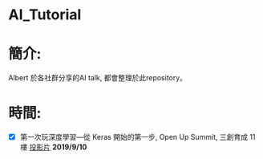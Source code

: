 # AI_Tutorial


# 

# 簡介:
Albert 於各社群分享的AI talk, 都會整理於此repository。

# 時間:
+ [X] 第一次玩深度學習—從 Keras 開始的第一步, Open Up Summit, 三創育成 11樓 [投影片][1] **2019/9/10**


[1]:https://drive.google.com/open?id=1EdyHXzxjk3WE4mi8vws9JTzTo5QnGQQy
